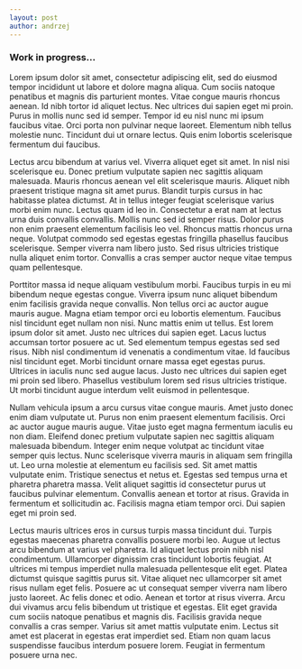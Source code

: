 ```yaml
---
layout: post
author: andrzej
---
```

<h3>Work in progress...</h3>

Lorem ipsum dolor sit amet, consectetur adipiscing elit, sed do eiusmod tempor incididunt ut labore et dolore magna aliqua. Cum sociis natoque penatibus et magnis dis parturient montes. Vitae congue mauris rhoncus aenean. Id nibh tortor id aliquet lectus. Nec ultrices dui sapien eget mi proin. Purus in mollis nunc sed id semper. Tempor id eu nisl nunc mi ipsum faucibus vitae. Orci porta non pulvinar neque laoreet. Elementum nibh tellus molestie nunc. Tincidunt dui ut ornare lectus. Quis enim lobortis scelerisque fermentum dui faucibus.

Lectus arcu bibendum at varius vel. Viverra aliquet eget sit amet. In nisl nisi scelerisque eu. Donec pretium vulputate sapien nec sagittis aliquam malesuada. Mauris rhoncus aenean vel elit scelerisque mauris. Aliquet nibh praesent tristique magna sit amet purus. Blandit turpis cursus in hac habitasse platea dictumst. At in tellus integer feugiat scelerisque varius morbi enim nunc. Lectus quam id leo in. Consectetur a erat nam at lectus urna duis convallis convallis. Mollis nunc sed id semper risus. Dolor purus non enim praesent elementum facilisis leo vel. Rhoncus mattis rhoncus urna neque. Volutpat commodo sed egestas egestas fringilla phasellus faucibus scelerisque. Semper viverra nam libero justo. Sed risus ultricies tristique nulla aliquet enim tortor. Convallis a cras semper auctor neque vitae tempus quam pellentesque.

Porttitor massa id neque aliquam vestibulum morbi. Faucibus turpis in eu mi bibendum neque egestas congue. Viverra ipsum nunc aliquet bibendum enim facilisis gravida neque convallis. Non tellus orci ac auctor augue mauris augue. Magna etiam tempor orci eu lobortis elementum. Faucibus nisl tincidunt eget nullam non nisi. Nunc mattis enim ut tellus. Est lorem ipsum dolor sit amet. Justo nec ultrices dui sapien eget. Lacus luctus accumsan tortor posuere ac ut. Sed elementum tempus egestas sed sed risus. Nibh nisl condimentum id venenatis a condimentum vitae. Id faucibus nisl tincidunt eget. Morbi tincidunt ornare massa eget egestas purus. Ultrices in iaculis nunc sed augue lacus. Justo nec ultrices dui sapien eget mi proin sed libero. Phasellus vestibulum lorem sed risus ultricies tristique. Ut morbi tincidunt augue interdum velit euismod in pellentesque.

Nullam vehicula ipsum a arcu cursus vitae congue mauris. Amet justo donec enim diam vulputate ut. Purus non enim praesent elementum facilisis. Orci ac auctor augue mauris augue. Vitae justo eget magna fermentum iaculis eu non diam. Eleifend donec pretium vulputate sapien nec sagittis aliquam malesuada bibendum. Integer enim neque volutpat ac tincidunt vitae semper quis lectus. Nunc scelerisque viverra mauris in aliquam sem fringilla ut. Leo urna molestie at elementum eu facilisis sed. Sit amet mattis vulputate enim. Tristique senectus et netus et. Egestas sed tempus urna et pharetra pharetra massa. Velit aliquet sagittis id consectetur purus ut faucibus pulvinar elementum. Convallis aenean et tortor at risus. Gravida in fermentum et sollicitudin ac. Facilisis magna etiam tempor orci. Dui sapien eget mi proin sed.

Lectus mauris ultrices eros in cursus turpis massa tincidunt dui. Turpis egestas maecenas pharetra convallis posuere morbi leo. Augue ut lectus arcu bibendum at varius vel pharetra. Id aliquet lectus proin nibh nisl condimentum. Ullamcorper dignissim cras tincidunt lobortis feugiat. At ultrices mi tempus imperdiet nulla malesuada pellentesque elit eget. Platea dictumst quisque sagittis purus sit. Vitae aliquet nec ullamcorper sit amet risus nullam eget felis. Posuere ac ut consequat semper viverra nam libero justo laoreet. Ac felis donec et odio. Aenean et tortor at risus viverra. Arcu dui vivamus arcu felis bibendum ut tristique et egestas. Elit eget gravida cum sociis natoque penatibus et magnis dis. Facilisis gravida neque convallis a cras semper. Varius sit amet mattis vulputate enim. Lectus sit amet est placerat in egestas erat imperdiet sed. Etiam non quam lacus suspendisse faucibus interdum posuere lorem. Feugiat in fermentum posuere urna nec.

